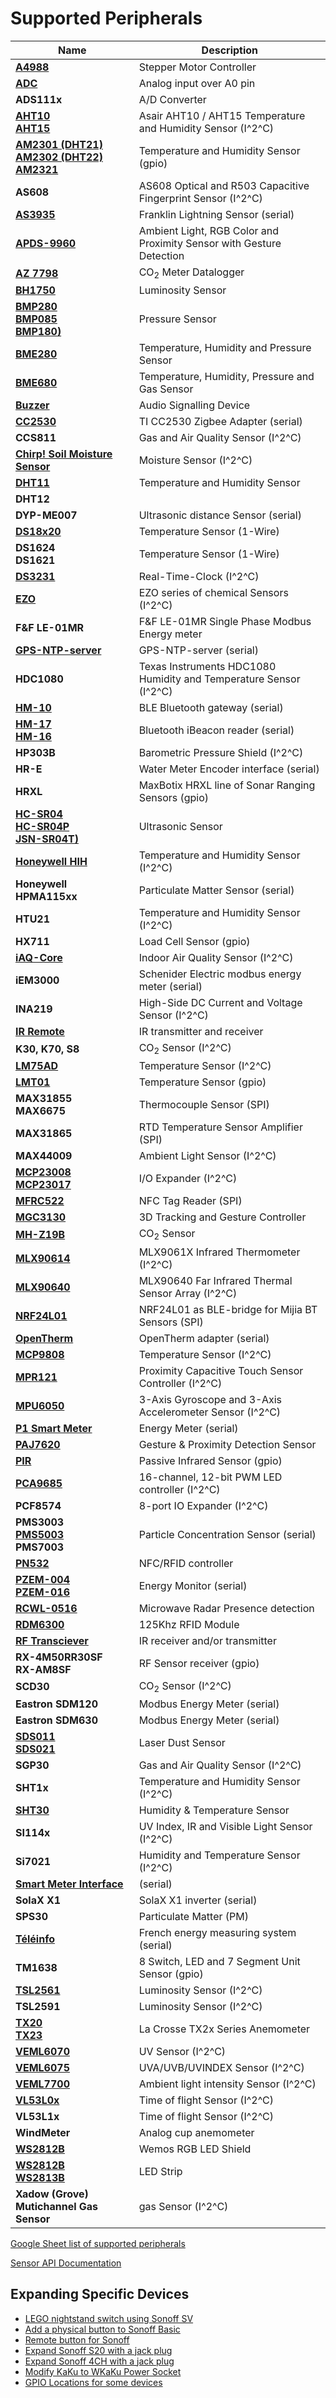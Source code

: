# Supported Peripherals

Name|Description
---|---
[**A4988**](A4988-Stepper-Motor-Controller)|Stepper Motor Controller 
[**ADC**](ADC) | Analog input over A0 pin  
**ADS111x** | A/D Converter 
[**AHT10<BR>AHT15**](AHT1x.md) | Asair AHT10 / AHT15 Temperature and Humidity Sensor (I^2^C)
[**AM2301 (DHT21)<BR>AM2302 (DHT22)<BR>AM2321**](AM2301) | Temperature and Humidity Sensor (gpio)
**AS608** | AS608 Optical and R503 Capacitive Fingerprint Sensor (I^2^C)
[**AS3935**](AS3935) | Franklin Lightning Sensor (serial)
[**APDS-9960**](APDS-9960) |  Ambient Light, RGB Color and Proximity Sensor with Gesture Detection  
[**AZ 7798**](AZ-7798) | CO<sub>2</sub> Meter Datalogger
[**BH1750**](BH1750) | Luminosity Sensor
[**BMP280<BR>BMP085<BR>BMP180)**](BME280) | Pressure Sensor
[**BME280**](BME280) | Temperature, Humidity and Pressure Sensor
[**BME680**](BME680) | Temperature, Humidity, Pressure and Gas Sensor
[**Buzzer**](Buzzer) | Audio Signalling Device
[**CC2530**](CC2530) | TI CC2530 Zigbee Adapter (serial)
**CCS811** | Gas and Air Quality Sensor (I^2^C)
[**Chirp! Soil Moisture Sensor**](Moisture-Sensor-and-Chirp!-Sensor) | Moisture Sensor (I^2^C)
[**DHT11**](DHT11) | Temperature and Humidity Sensor
**DHT12** |
**DYP-ME007** | Ultrasonic distance Sensor (serial)
**[DS18x20](DS18x20)** | Temperature Sensor (1-Wire)
**DS1624<BR>DS1621** | Temperature Sensor (1-Wire)
[**DS3231**](DS3231) | Real-Time-Clock (I^2^C)
**[EZO](EZO)** | EZO series of chemical Sensors (I^2^C)
**F&F LE-01MR** | F&F LE-01MR Single Phase Modbus Energy meter
[**GPS-NTP-server**](GPS-NTP-server) | GPS-NTP-server (serial)
**HDC1080** | Texas Instruments HDC1080 Humidity and Temperature Sensor (I^2^C)
**[HM-10](HM-10)** |  BLE Bluetooth gateway (serial)
**[HM-17<BR>HM-16](HM-17)** |  Bluetooth iBeacon reader (serial)
**HP303B** | Barometric Pressure Shield (I^2^C)
**HR-E** | Water Meter Encoder interface (serial)
**HRXL** | MaxBotix HRXL line of Sonar Ranging Sensors (gpio)
**[HC-SR04<BR>HC-SR04P<BR>JSN-SR04T)](HC-SR04)** | Ultrasonic Sensor
**[Honeywell HIH](Honeywell-HIH)** | Temperature and Humidity Sensor (I^2^C)
**Honeywell HPMA115xx** | Particulate Matter Sensor (serial)
**HTU21** | Temperature and Humidity Sensor (I^2^C)
**HX711** | Load Cell Sensor (gpio)
[**iAQ-Core**](IAQ) | Indoor Air Quality Sensor (I^2^C)
**iEM3000** | Schenider Electric modbus energy meter (serial)
**INA219** | High-Side DC Current and Voltage Sensor (I^2^C)
[**IR Remote**](IR-Remote) | IR transmitter and receiver
**K30, K70, S8** | CO<sub>2</sub> Sensor (I^2^C) | 
[**LM75AD**](LM75AD) |  Temperature Sensor (I^2^C)
[**LMT01**](LMT01) | Temperature Sensor (gpio)
**MAX31855**<br>**MAX6675** | Thermocouple Sensor (SPI)
**MAX31865** | RTD Temperature Sensor Amplifier (SPI)
**MAX44009** | Ambient Light Sensor (I^2^C)
[**MCP23008<BR>MCP23017**](MCP230xx) |  I/O Expander (I^2^C)
[**MFRC522**](MFRC522) | NFC Tag Reader (SPI)
[**MGC3130**](MGC3130) | 3D Tracking and Gesture Controller
[**MH-Z19B**](MH-Z19B) | CO<sub>2</sub> Sensor 
[**MLX90614**](MLX90614) | MLX9061X Infrared Thermometer (I^2^C) 
[**MLX90640**](MLX90640) | MLX90640 Far Infrared Thermal Sensor Array (I^2^C) 
[**NRF24L01**](NRF24L01) | NRF24L01 as BLE-bridge for Mijia BT Sensors (SPI)
[**OpenTherm**](OpenTherm) | OpenTherm adapter (serial)
[**MCP9808**](MCP9808) |  Temperature Sensor (I^2^C)
[**MPR121**](MPR121) | Proximity Capacitive Touch Sensor Controller (I^2^C)
[**MPU6050**](MPU-6050)| 3-Axis Gyroscope and 3-Axis Accelerometer Sensor (I^2^C)
[**P1 Smart Meter**](P1-Smart-Meter) | Energy Meter (serial)
[**PAJ7620**](PAJ7620) | Gesture & Proximity Detection Sensor
[**PIR**](PIR-Motion-Sensors#am312) | Passive Infrared Sensor (gpio)
[**PCA9685**](PCA9685) | 16-channel, 12-bit PWM LED controller (I^2^C)
**PCF8574** | 8-port IO Expander (I^2^C) 
**PMS3003<BR>[PMS5003](https://www.superhouse.tv/38-diy-air-quality-Sensor-part-1-basic-model/)<BR>PMS7003** | Particle Concentration Sensor (serial)
[**PN532**](PN532) | NFC/RFID controller
[**PZEM-004<BR>PZEM-016**](PZEM-0XX) | Energy Monitor (serial) 
[**RCWL-0516**](RCWL-0516) |  Microwave Radar Presence detection
[**RDM6300**](RDM6300) | 125Khz RFID Module
[**RF Transciever**](RF-Transciever) | IR receiver and/or transmitter
**RX-4M50RR30SF<BR>RX-AM8SF** | RF Sensor receiver (gpio)
**SCD30** | CO<sub>2</sub> Sensor (I^2^C)
**Eastron SDM120** | Modbus Energy Meter (serial)
**Eastron SDM630** | Modbus Energy Meter (serial)
[**SDS011<BR>SDS021**](SDS011) | Laser Dust Sensor
**SGP30** | Gas and Air Quality Sensor (I^2^C)
**SHT1x** | Temperature and Humidity Sensor (I^2^C)
[**SHT30**](SHT30) | Humidity & Temperature Sensor
**SI114x** | UV Index, IR and Visible Light Sensor (I^2^C)
**Si7021** | Humidity and Temperature Sensor (I^2^C)
[**Smart Meter Interface**](Smart-Meter-Interface) | (serial)
**SolaX X1** | SolaX X1 inverter (serial)
**SPS30** | Particulate Matter (PM) | Sensor (I^2^C)
[**Téléinfo**](http://hallard.me/category/tinfo/) |  French energy measuring system (serial)
**TM1638** | 8 Switch, LED and 7 Segment Unit Sensor (gpio)
[**TSL2561**](TSL2561) | Luminosity Sensor (I^2^C)
**TSL2591** | Luminosity Sensor (I^2^C)
[**TX20<BR>TX23**](TX2x) | La Crosse TX2x Series Anemometer | Sensor (gpio)
[**VEML6070**](VEML6070) |  UV Sensor (I^2^C)
[**VEML6075**](VEML6075) |  UVA/UVB/UVINDEX Sensor (I^2^C)
[**VEML7700**](VEML7700) |  Ambient light intensity Sensor (I^2^C)
[**VL53L0x**](VL53L0x) | Time of flight Sensor (I^2^C)
**VL53L1x** | Time of flight Sensor (I^2^C)
**WindMeter** | Analog cup anemometer
[**WS2812B**](WS2812B-RGB-Shield) | Wemos RGB LED Shield
[**WS2812B<BR>WS2813B**](WS2812B-and-WS2813) | LED Strip
**Xadow (Grove) Mutichannel Gas Sensor** | gas Sensor (I^2^C)

[Google Sheet list of supported peripherals](https://docs.google.com/spreadsheets/d/1VaZrCUjNosUQGYBX0pTVoY_rkSzEIcTP8K3052smOB4/edit?usp=sharing)

[Sensor API Documentation](Sensor-API)

## Expanding Specific Devices

* [LEGO nightstand switch using Sonoff SV](https://jeff.noxon.cc/2018/11/21/lego-nightstand-light-switch/)
* [Add a physical button to Sonoff Basic](https://translate.google.com/translate?hl=en&sl=auto&tl=en&u=https%3A%2F%2Fwww.domo-blog.fr%2Fajouter-un-bouton-physique-au-sonoff-basic%2F)
* [Remote button for Sonoff](Control-a-Sonoff-using-a-remote-button)
* [Expand Sonoff S20 with a jack plug](https://github.com/arendst/Tasmota/issues/670)
* [Expand Sonoff 4CH with a jack plug](Expanding-4CH)
* [Modify KaKu to WKaKu Power Socket](/devices/Modify-KaKu-to-WKaKu-Power-Socket)
* [GPIO Locations for some devices](Pinouts)
